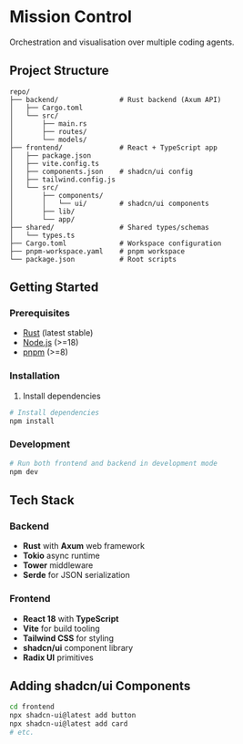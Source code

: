 # Mission Control

Orchestration and visualisation over multiple coding agents.

## Project Structure

```
repo/
├── backend/               # Rust backend (Axum API)
│   ├── Cargo.toml
│   └── src/
│       ├── main.rs
│       ├── routes/
│       └── models/
├── frontend/              # React + TypeScript app
│   ├── package.json
│   ├── vite.config.ts
│   ├── components.json    # shadcn/ui config
│   ├── tailwind.config.js
│   └── src/
│       ├── components/
│       │   └── ui/        # shadcn/ui components
│       ├── lib/
│       └── app/
├── shared/                # Shared types/schemas
│   └── types.ts
├── Cargo.toml             # Workspace configuration
├── pnpm-workspace.yaml    # pnpm workspace
└── package.json           # Root scripts
```

## Getting Started

### Prerequisites

- [Rust](https://rustup.rs/) (latest stable)
- [Node.js](https://nodejs.org/) (>=18)
- [pnpm](https://pnpm.io/) (>=8)

### Installation

1. Install dependencies

```bash
# Install dependencies
npm install
```

### Development

```bash
# Run both frontend and backend in development mode
npm dev
```

## Tech Stack

### Backend

- **Rust** with **Axum** web framework
- **Tokio** async runtime
- **Tower** middleware
- **Serde** for JSON serialization

### Frontend

- **React 18** with **TypeScript**
- **Vite** for build tooling
- **Tailwind CSS** for styling
- **shadcn/ui** component library
- **Radix UI** primitives

## Adding shadcn/ui Components

```bash
cd frontend
npx shadcn-ui@latest add button
npx shadcn-ui@latest add card
# etc.
```
